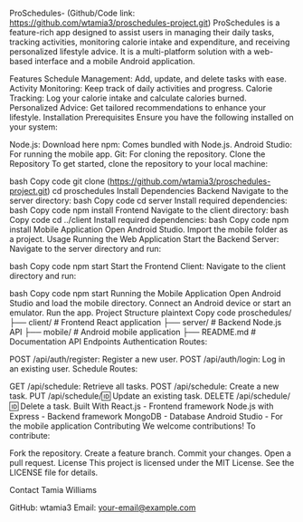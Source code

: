 ProSchedules- (Github/Code link: https://github.com/wtamia3/proschedules-project.git)
ProSchedules is a feature-rich app designed to assist users in managing their daily tasks, tracking activities, monitoring calorie intake and expenditure, and receiving personalized lifestyle advice. It is a multi-platform solution with a web-based interface and a mobile Android application.

Features
Schedule Management: Add, update, and delete tasks with ease.
Activity Monitoring: Keep track of daily activities and progress.
Calorie Tracking: Log your calorie intake and calculate calories burned.
Personalized Advice: Get tailored recommendations to enhance your lifestyle.
Installation
Prerequisites
Ensure you have the following installed on your system:

Node.js: Download here
npm: Comes bundled with Node.js.
Android Studio: For running the mobile app.
Git: For cloning the repository.
Clone the Repository
To get started, clone the repository to your local machine:

bash
Copy code
git clone (https://github.com/wtamia3/proschedules-project.git)
cd proschedules
Install Dependencies
Backend
Navigate to the server directory:
bash
Copy code
cd server
Install required dependencies:
bash
Copy code
npm install
Frontend
Navigate to the client directory:
bash
Copy code
cd ../client
Install required dependencies:
bash
Copy code
npm install
Mobile Application
Open Android Studio.
Import the mobile folder as a project.
Usage
Running the Web Application
Start the Backend Server: Navigate to the server directory and run:

bash
Copy code
npm start
Start the Frontend Client: Navigate to the client directory and run:

bash
Copy code
npm start
Running the Mobile Application
Open Android Studio and load the mobile directory.
Connect an Android device or start an emulator.
Run the app.
Project Structure
plaintext
Copy code
proschedules/
├── client/        # Frontend React application
├── server/        # Backend Node.js API
├── mobile/        # Android mobile application
├── README.md      # Documentation
API Endpoints
Authentication Routes:

POST /api/auth/register: Register a new user.
POST /api/auth/login: Log in an existing user.
Schedule Routes:

GET /api/schedule: Retrieve all tasks.
POST /api/schedule: Create a new task.
PUT /api/schedule/:id: Update an existing task.
DELETE /api/schedule/:id: Delete a task.
Built With
React.js - Frontend framework
Node.js with Express - Backend framework
MongoDB - Database
Android Studio - For the mobile application
Contributing
We welcome contributions! To contribute:

Fork the repository.
Create a feature branch.
Commit your changes.
Open a pull request.
License
This project is licensed under the MIT License. See the LICENSE file for details.

Contact
Tamia Williams

GitHub: wtamia3
Email: your-email@example.com
